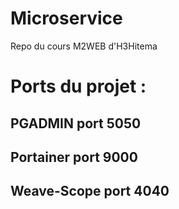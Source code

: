 # Microservice
Repo du cours M2WEB d'H3Hitema 

# Ports du projet :

## PGADMIN port 5050
## Portainer port 9000
## Weave-Scope port 4040
